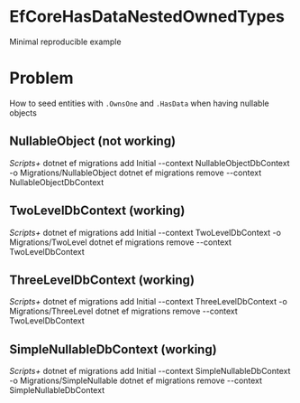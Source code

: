 # EfCoreHasDataNestedOwnedTypes
Minimal reproducible example

# Problem
How to seed entities with `.OwnsOne` and `.HasData` when having nullable objects

## NullableObject (not working)

**Scripts*+*
	dotnet ef migrations add Initial --context NullableObjectDbContext -o Migrations/NullableObject
	dotnet ef migrations remove --context NullableObjectDbContext

## TwoLevelDbContext (working)

**Scripts*+*
	dotnet ef migrations add Initial --context TwoLevelDbContext -o Migrations/TwoLevel
	dotnet ef migrations remove --context TwoLevelDbContext


## ThreeLevelDbContext (working)

**Scripts*+*
	dotnet ef migrations add Initial --context ThreeLevelDbContext -o Migrations/ThreeLevel
	dotnet ef migrations remove --context TwoLevelDbContext

## SimpleNullableDbContext (working)

**Scripts*+*
	dotnet ef migrations add Initial --context SimpleNullableDbContext -o Migrations/SimpleNullable
	dotnet ef migrations remove --context SimpleNullableDbContext

